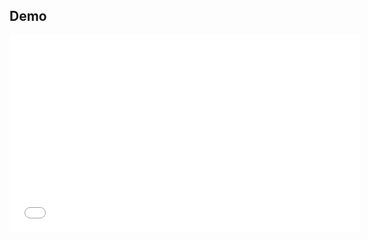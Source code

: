 ## Demo

<iframe width="560" height="315"
  src="[https://www.youtube.com/embed/VIDEO_ID](https://youtube.com/shorts/5zeeyEwEy7A?feature=share)"
  title="YouTube video player"
  frameborder="0"
  allow="accelerometer; autoplay; clipboard-write; encrypted-media; gyroscope; picture-in-picture"
  allowfullscreen>
</iframe>
